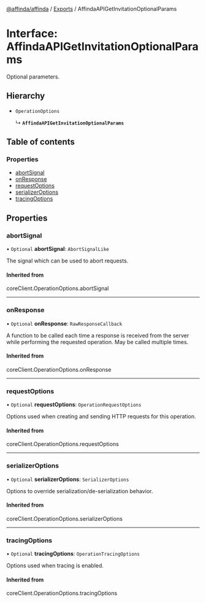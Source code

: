 [@affinda/affinda](../README.md) / [Exports](../modules.md) / AffindaAPIGetInvitationOptionalParams

# Interface: AffindaAPIGetInvitationOptionalParams

Optional parameters.

## Hierarchy

- `OperationOptions`

  ↳ **`AffindaAPIGetInvitationOptionalParams`**

## Table of contents

### Properties

- [abortSignal](AffindaAPIGetInvitationOptionalParams.md#abortsignal)
- [onResponse](AffindaAPIGetInvitationOptionalParams.md#onresponse)
- [requestOptions](AffindaAPIGetInvitationOptionalParams.md#requestoptions)
- [serializerOptions](AffindaAPIGetInvitationOptionalParams.md#serializeroptions)
- [tracingOptions](AffindaAPIGetInvitationOptionalParams.md#tracingoptions)

## Properties

### abortSignal

• `Optional` **abortSignal**: `AbortSignalLike`

The signal which can be used to abort requests.

#### Inherited from

coreClient.OperationOptions.abortSignal

___

### onResponse

• `Optional` **onResponse**: `RawResponseCallback`

A function to be called each time a response is received from the server
while performing the requested operation.
May be called multiple times.

#### Inherited from

coreClient.OperationOptions.onResponse

___

### requestOptions

• `Optional` **requestOptions**: `OperationRequestOptions`

Options used when creating and sending HTTP requests for this operation.

#### Inherited from

coreClient.OperationOptions.requestOptions

___

### serializerOptions

• `Optional` **serializerOptions**: `SerializerOptions`

Options to override serialization/de-serialization behavior.

#### Inherited from

coreClient.OperationOptions.serializerOptions

___

### tracingOptions

• `Optional` **tracingOptions**: `OperationTracingOptions`

Options used when tracing is enabled.

#### Inherited from

coreClient.OperationOptions.tracingOptions
